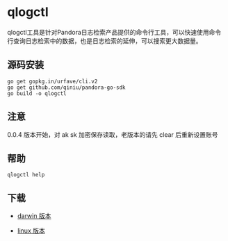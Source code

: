 # qlogctl

qlogctl工具是针对Pandora日志检索产品提供的命令行工具，可以快速使用命令行查询日志检索中的数据，也是日志检索的延伸，可以搜索更大数据量。

## 源码安装

```
go get gopkg.in/urfave/cli.v2
go get github.com/qiniu/pandora-go-sdk
go build -o qlogctl
```

## 注意

0.0.4 版本开始，对 ak sk 加密保存读取，老版本的请先 clear 后重新设置账号


## 帮助

```
qlogctl help
```


## 下载

 * [darwin 版本](http://devtools.qiniu.com/darwin/log/qlogctl_0.0.8)

 * [linux 版本](http://devtools.qiniu.com/linux/log/qlogctl_0.0.8)
